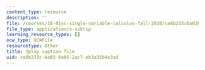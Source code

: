 ```yaml
---
content_type: resource
description: ''
file: /courses/18-01sc-single-variable-calculus-fall-2010/ce8b233c6a036e652ac7eb3a35b4e3ad_60VGKnYBpbg.srt
file_type: application/x-subrip
learning_resource_types: []
ocw_type: OCWFile
resourcetype: Other
title: 3play caption file
uid: ce8b233c-6a03-6e65-2ac7-eb3a35b4e3ad
---
```

